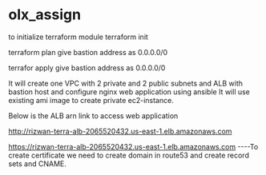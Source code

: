 # olx_assign
to initialize terraform module
terraform init

terraform plan
give bastion address as 0.0.0.0/0

terrafor apply 
give bastion address as 0.0.0.0/0


It will create one VPC with 2 private and 2 public subnets and ALB with bastion host and configure nginx web application using ansible
It will use existing ami image to create private ec2-instance.


Below is the ALB arn link to access web application

http://rizwan-terra-alb-2065520432.us-east-1.elb.amazonaws.com

https://rizwan-terra-alb-2065520432.us-east-1.elb.amazonaws.com ----To create certificate we need to create domain in route53 and create record sets and CNAME.
